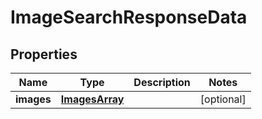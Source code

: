 
# ImageSearchResponseData

## Properties
Name | Type | Description | Notes
------------ | ------------- | ------------- | -------------
**images** | [**ImagesArray**](ImagesArray.md) |  |  [optional]



